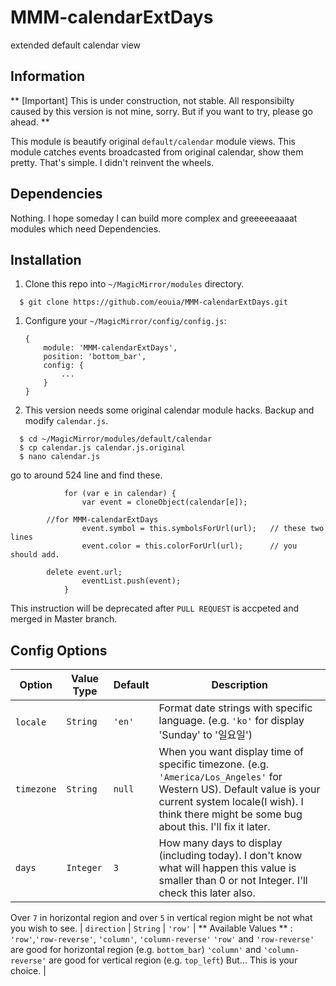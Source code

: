 # MMM-calendarExtDays
extended default calendar view

## Information

** [Important] This is under construction, not stable. All responsibilty caused by this version is not mine, sorry. But if you want to try, please go ahead. **

This module is beautify original `default/calendar` module views. This module catches events broadcasted from original calendar, show them pretty. That's simple. I didn't reinvent the wheels.

## Dependencies
Nothing. I hope someday I can build more complex and greeeeeaaaat modules which need Dependencies.

## Installation

1. Clone this repo into `~/MagicMirror/modules` directory.
```
  $ git clone https://github.com/eouia/MMM-calendarExtDays.git
```
1. Configure your `~/MagicMirror/config/config.js`:

    ```
    {
        module: 'MMM-calendarExtDays',
        position: 'bottom_bar',
        config: {
            ...
        }
    }
    ```
1. This version needs some original calendar module hacks.
Backup and modify `calendar.js`.
```
  $ cd ~/MagicMirror/modules/default/calendar
  $ cp calendar.js calendar.js.original
  $ nano calendar.js
```
go to around 524 line and find these.
```
			for (var e in calendar) {
				var event = cloneObject(calendar[e]);
      
        //for MMM-calendarExtDays
				event.symbol = this.symbolsForUrl(url);   // these two lines
				event.color = this.colorForUrl(url);      // you should add.
      
        delete event.url;
				eventList.push(event);
			}

```
This instruction will be deprecated after `PULL REQUEST` is accpeted and merged in Master branch.


## Config Options

| **Option** | **Value Type** | **Default** | **Description** |
| --- | --- | --- | --- |
| `locale`    | `String`  |`'en'`  | Format date strings with specific language. (e.g. `'ko'` for display 'Sunday' to '일요일') |
| `timezone`  | `String`  | `null` | When you want display time of specific timezone. (e.g. `'America/Los_Angeles'` for Western US). Default value  is your current system locale(I wish). I think there might be some bug about this. I'll fix it later. |
| `days`      | `Integer` | `3`     | How many days to display (including today). I don't know what will happen this value is smaller than 0 or not Integer. I'll check this later also. 
Over `7` in horizontal region and over `5` in vertical region might be not what you wish to see.
| `direction` | `String`  | `'row'`   | ** Available Values ** : 
`'row'`,`'row-reverse'`, `'column'`, `'column-reverse'`
`'row'` and `'row-reverse'` are good for horizontal region (e.g. `bottom_bar`)
`'column'` and `'column-reverse'` are good for vertical region (e.g. `top_left`) 
But... This is your choice. |
